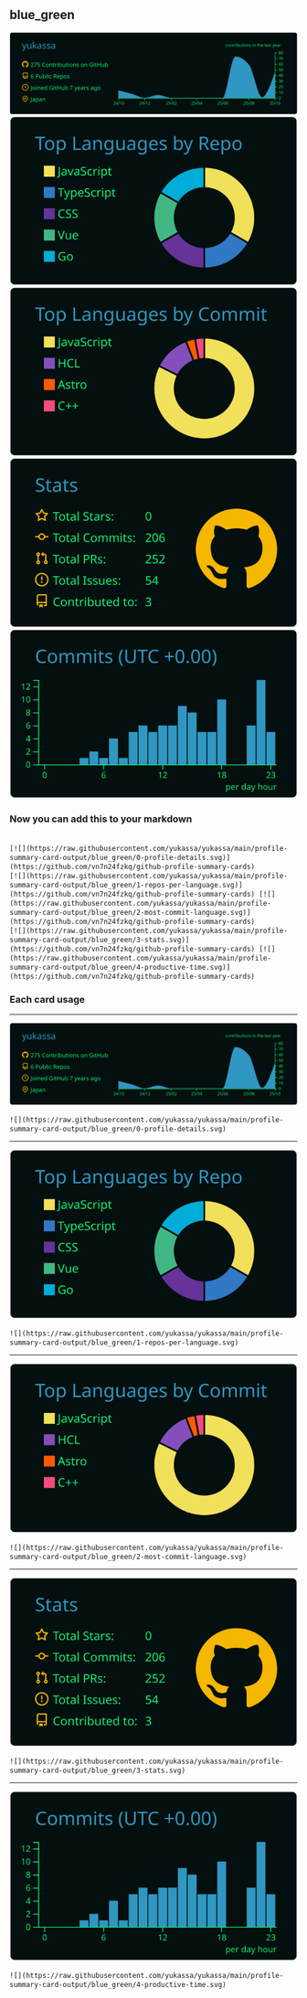 ## blue_green

[![](./0-profile-details.svg)](https://github.com/vn7n24fzkq/github-profile-summary-cards)
[![](./1-repos-per-language.svg)](https://github.com/vn7n24fzkq/github-profile-summary-cards) [![](./2-most-commit-language.svg)](https://github.com/vn7n24fzkq/github-profile-summary-cards)
[![](./3-stats.svg)](https://github.com/vn7n24fzkq/github-profile-summary-cards) [![](./4-productive-time.svg)](https://github.com/vn7n24fzkq/github-profile-summary-cards)
### Now you can add this to your markdown
```

[![](https://raw.githubusercontent.com/yukassa/yukassa/main/profile-summary-card-output/blue_green/0-profile-details.svg)](https://github.com/vn7n24fzkq/github-profile-summary-cards)
[![](https://raw.githubusercontent.com/yukassa/yukassa/main/profile-summary-card-output/blue_green/1-repos-per-language.svg)](https://github.com/vn7n24fzkq/github-profile-summary-cards) [![](https://raw.githubusercontent.com/yukassa/yukassa/main/profile-summary-card-output/blue_green/2-most-commit-language.svg)](https://github.com/vn7n24fzkq/github-profile-summary-cards)
[![](https://raw.githubusercontent.com/yukassa/yukassa/main/profile-summary-card-output/blue_green/3-stats.svg)](https://github.com/vn7n24fzkq/github-profile-summary-cards) [![](https://raw.githubusercontent.com/yukassa/yukassa/main/profile-summary-card-output/blue_green/4-productive-time.svg)](https://github.com/vn7n24fzkq/github-profile-summary-cards)

```

### Each card usage
---

![](./0-profile-details.svg)

```
![](https://raw.githubusercontent.com/yukassa/yukassa/main/profile-summary-card-output/blue_green/0-profile-details.svg)
```

    

---

![](./1-repos-per-language.svg)

```
![](https://raw.githubusercontent.com/yukassa/yukassa/main/profile-summary-card-output/blue_green/1-repos-per-language.svg)
```

    

---

![](./2-most-commit-language.svg)

```
![](https://raw.githubusercontent.com/yukassa/yukassa/main/profile-summary-card-output/blue_green/2-most-commit-language.svg)
```

    

---

![](./3-stats.svg)

```
![](https://raw.githubusercontent.com/yukassa/yukassa/main/profile-summary-card-output/blue_green/3-stats.svg)
```

    

---

![](./4-productive-time.svg)

```
![](https://raw.githubusercontent.com/yukassa/yukassa/main/profile-summary-card-output/blue_green/4-productive-time.svg)
```

    
